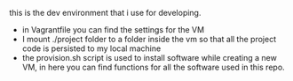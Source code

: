 this is the dev environment that i use for developing.

- in Vagrantfile you can find the settings for the VM 
- I mount ./project folder to a folder inside the vm so that all the project code is persisted to my local machine
- the provision.sh script is used to install software while creating a new VM,
    in here you can find functions for all the software used in this repo.